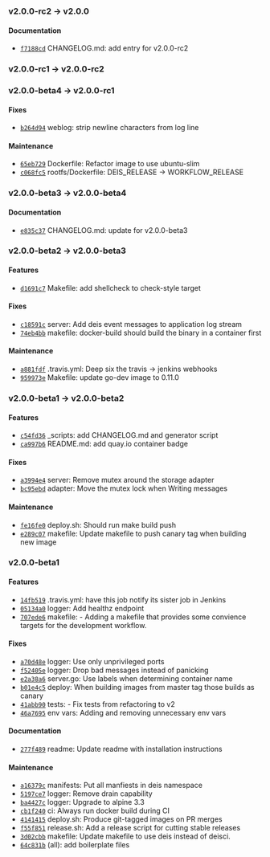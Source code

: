 ### v2.0.0-rc2 -> v2.0.0

#### Documentation

- [`f7188cd`](https://github.com/deis/logger/commit/f7188cd9de9a728a43ecff175bc5f33767051860) CHANGELOG.md: add entry for v2.0.0-rc2

### v2.0.0-rc1 -> v2.0.0-rc2

### v2.0.0-beta4 -> v2.0.0-rc1

#### Fixes

 - [`b264d94`](https://github.com/deis/logger/commit/b264d940ecc70112b9030a04bcf3d8b344b024f0) weblog: strip newline characters from log line

#### Maintenance

 - [`65eb729`](https://github.com/deis/logger/commit/65eb7295fbc0fbe5a6eb2e4307a34c032079d168) Dockerfile: Refactor image to use ubuntu-slim
 - [`c068fc5`](https://github.com/deis/logger/commit/c068fc524bb3fd13df0169a1ab94e5c0aca68d7a) rootfs/Dockerfile: DEIS_RELEASE -> WORKFLOW_RELEASE

### v2.0.0-beta3 -> v2.0.0-beta4

#### Documentation

 - [`e835c37`](https://github.com/deis/logger/commit/e835c3735e4aca27d62a41557ac2e2606a0ae558) CHANGELOG.md: update for v2.0.0-beta3

### v2.0.0-beta2 -> v2.0.0-beta3

#### Features

 - [`d1691c7`](https://github.com/deis/logger/commit/d1691c7c59731afd8d6f36b18f5e913c88e4dfa0) Makefile: add shellcheck to check-style target

#### Fixes

 - [`c18591c`](https://github.com/deis/logger/commit/c18591cbf30d6f847ede0845a69b390e8851a9cc) server: Add deis event messages to application log stream
 - [`74eb4bb`](https://github.com/deis/logger/commit/74eb4bb413e43d5db431bde93ab5905a65db7b59) makefile: docker-build should build the binary in a container first

#### Maintenance

 - [`a881fdf`](https://github.com/deis/logger/commit/a881fdfcbadd5e3afb33682efdc3a786789a5b7c) .travis.yml: Deep six the travis -> jenkins webhooks
 - [`959973e`](https://github.com/deis/logger/commit/959973ec307a21fd0241935cfbce1e6d1bfc3858) Makefile: update go-dev image to 0.11.0

### v2.0.0-beta1 -> v2.0.0-beta2

#### Features

 - [`c54fd36`](https://github.com/deis/logger/commit/c54fd36d6984fdc9088594146771a03747afa692) _scripts: add CHANGELOG.md and generator script
 - [`ca997b6`](https://github.com/deis/logger/commit/ca997b6505fc299a90064fad5798110aba652fc4) README.md: add quay.io container badge

#### Fixes

 - [`a3994e4`](https://github.com/deis/logger/commit/a3994e464e0c3b00b8cedd5fb6dd9955ec3db984) server: Remove mutex around the storage adapter
 - [`bc95ebd`](https://github.com/deis/logger/commit/bc95ebd8626f612445fb4dde25aa3e1d4d9b3e5a) adapter: Move the mutex lock when Writing messages

#### Maintenance

 - [`fe16fe0`](https://github.com/deis/logger/commit/fe16fe0507330d9f01fd3c816f389882aec27b62) deploy.sh: Should run make build push
 - [`e289c07`](https://github.com/deis/logger/commit/e289c07bd2a96cee01391c8f6fdc7b8f65db8019) makefile: Update makefile to push canary tag when building new image

### v2.0.0-beta1

#### Features

 - [`14fb519`](https://github.com/deis/logger/commit/14fb519650261a4ec6f46229df43190c1d621135) .travis.yml: have this job notify its sister job in Jenkins
 - [`05134a0`](https://github.com/deis/logger/commit/05134a0200e80f5f089a488803dca4133cfa8222) logger: Add healthz endpoint
 - [`707ede6`](https://github.com/deis/logger/commit/707ede62deb6f449bccbb4e1590d8aa9b9c9b1fc) makefile: - Adding a makefile that provides some convience targets for the development workflow.

#### Fixes

 - [`a70d48e`](https://github.com/deis/logger/commit/a70d48eedc902f0fd1581f88ca9a153bfeb8b973) logger: Use only unprivileged ports
 - [`f52405e`](https://github.com/deis/logger/commit/f52405e2ac7e8c31115f47ff20d1f49fe3167c72) logger: Drop bad messages instead of panicking
 - [`e2a38a6`](https://github.com/deis/logger/commit/e2a38a642c24b63737813b98fdcfdaacb676bdbc) server.go: Use labels when determining container name
 - [`b01e4c5`](https://github.com/deis/logger/commit/b01e4c553a89161aca6f4b9ddca9f75a3596e27b) deploy: When building images from master tag those builds as canary
 - [`41abb90`](https://github.com/deis/logger/commit/41abb90a963b5dedfc52581dc1353ecaff3e4767) tests: - Fix tests from refactoring to v2
 - [`46a7695`](https://github.com/deis/logger/commit/46a7695b3072bc45b270d859fd458240999a10e4) env vars: Adding and removing unnecessary env vars

#### Documentation

 - [`277f489`](https://github.com/deis/logger/commit/277f489cfdf8e95b4dbefcc2db15bf5af0db27b6) readme: Update readme with installation instructions

#### Maintenance

 - [`a16379c`](https://github.com/deis/logger/commit/a16379cfb1818207ddb605868fa68de39b4b7dfe) manifests: Put all manfiests in deis namespace
 - [`5197ce7`](https://github.com/deis/logger/commit/5197ce7fb12ac95984ba416dec211aa674e21b3c) logger: Remove drain capability
 - [`ba4427c`](https://github.com/deis/logger/commit/ba4427cd24d5d8260b7aa9deebca9e231611e9fa) logger: Upgrade to alpine 3.3
 - [`cb1f240`](https://github.com/deis/logger/commit/cb1f2406309969cd47eac8614afe7f5c642a1b21) ci: Always run docker build during CI
 - [`4141415`](https://github.com/deis/logger/commit/41414153d18101ba419129945f8f4bb725a5833a) deploy.sh: Produce git-tagged images on PR merges
 - [`f55f851`](https://github.com/deis/logger/commit/f55f85142681854c7f8ea65dcf318f5f2ce6ab7f) release.sh: Add a release script for cutting stable releases
 - [`3d02cbb`](https://github.com/deis/logger/commit/3d02cbb47e1832b5896513e0986067a28f0d7038) makefile: Update makefile to use deis instead of deisci.
 - [`64c831b`](https://github.com/deis/logger/commit/64c831bd079a79e216c6d274d305299cdc6151b0) (all): add boilerplate files
